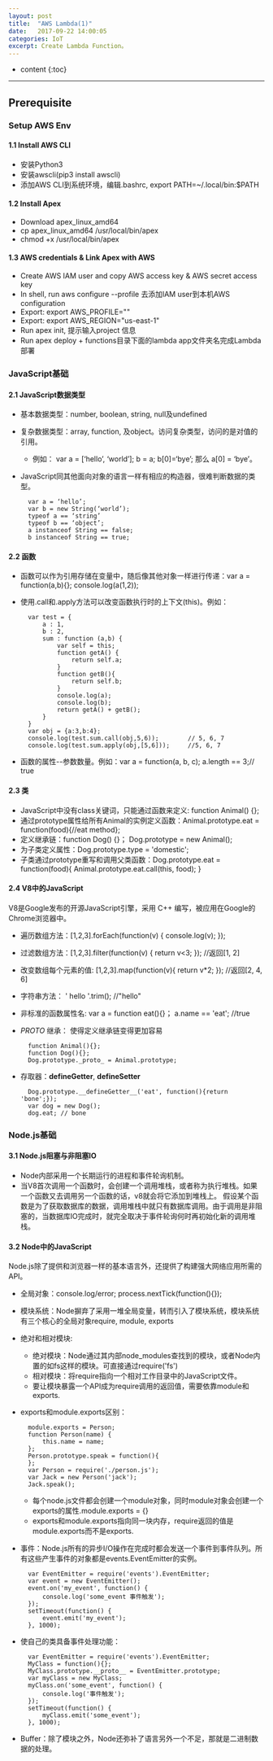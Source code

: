```yaml
---
layout: post
title:  "AWS Lambda(1)"
date:   2017-09-22 14:00:05
categories: IoT
excerpt: Create Lambda Function。
---
```


* content
{:toc}


---

## Prerequisite

### Setup AWS Env

#### 1.1	Install AWS CLI

- 安装Python3
- 安装awscli(pip3 install awscli)
- 添加AWS CLI到系统环境，编辑.bashrc, export PATH=~/.local/bin:$PATH	
	 
#### 1.2 Install Apex

- Download apex_linux_amd64
- cp apex_linux_amd64 /usr/local/bin/apex
- chmod +x /usr/local/bin/apex

#### 1.3 AWS credentials & Link Apex with AWS

- Create AWS IAM user and copy AWS access key & AWS secret access key
- In shell, run aws configure --profile <my-profile-name> 去添加IAM user到本机AWS configuration
- Export: export AWS_PROFILE="<my-profile-name>" 
- Export: export AWS_REGION="us-east-1"
- Run apex init, 提示输入project 信息
- Run apex deploy + functions目录下面的lambda app文件夹名完成Lambda部署


### JavaScript基础

#### 2.1	JavaScript数据类型

- 基本数据类型：number, boolean, string, null及undefined
- 复杂数据类型：array, function, 及object。访问复杂类型，访问的是对值的引用。
	- 例如： var a = [‘hello’, ‘world’]; b = a; b[0]=‘bye’; 那么 a[0] = ‘bye’。
- JavaScript同其他面向对象的语言一样有相应的构造器，很难判断数据的类型。

		var a = ‘hello’; 
		var b = new String(‘world’);
		typeof a == ‘string’ 
		typeof b == ‘object’;
		a instanceof String == false;
		b instanceof String == true;


#### 2.2	函数

- 函数可以作为引用存储在变量中，随后像其他对象一样进行传递：var a = function(a,b){}; console.log(a(1,2));
- 使用.call和.apply方法可以改变函数执行时的上下文(this)。例如：
		
		var test = {
			a : 1,
		    b : 2,
		    sum : function (a,b) {
		        var self = this;
		        function getA() {
		            return self.a;
		        }
		        function getB(){
		            return self.b;
		        }
		        console.log(a);
		        console.log(b);
		        return getA() + getB();
		    }
		}
		var obj = {a:3,b:4};
		console.log(test.sum.call(obj,5,6)); 		// 5, 6, 7
		console.log(test.sum.apply(obj,[5,6])); 	//5, 6, 7
- 函数的属性--参数数量。例如：var a = function(a, b, c); a.length == 3;// true

#### 2.3	类

- JavaScript中没有class关键词，只能通过函数来定义: function Animal() {};
- 通过prototype属性给所有Animal的实例定义函数：Animal.prototype.eat = function(food){//eat method};
- 定义继承链：function Dog() {}； Dog.prototype = new Animal(); 
- 为子类定义属性：Dog.prototype.type = 'domestic';
- 子类通过prototype重写和调用父类函数：Dog.prototype.eat = function(food){ Animal.prototype.eat.call(this, food); }

#### 2.4	V8中的JavaScript
V8是Google发布的开源JavaScript引擎，采用 C++ 编写，被应用在Google的Chrome浏览器中。

- 遍历数组方法：[1,2,3].forEach(function(v) { console.log(v); });
- 过滤数组方法：[1,2,3].filter(function(v) { return v<3; }); //返回[1, 2]
- 改变数组每个元素的值: [1,2,3].map(function(v){ return v*2; }); //返回[2, 4, 6]
- 字符串方法： '  hello  '.trim(); //"hello"
- 非标准的函数属性名: var a = function eat(){}； a.name == 'eat'; //true
- _PROTO_ 继承： 使得定义继承链变得更加容易

		function Animal(){};
		function Dog(){};
		Dog.prototype._proto_ = Animal.prototype;
- 存取器：__defineGetter__, __defineSetter__

		Dog.prototype.__defineGetter__('eat', function(){return 'bone';});
		var dog = new Dog();
		dog.eat; // bone

### Node.js基础

#### 3.1	Node.js阻塞与非阻塞IO

- Node内部采用一个长期运行的进程和事件轮询机制。
- 当V8首次调用一个函数时，会创建一个调用堆栈，或者称为执行堆栈。如果一个函数又去调用另一个函数的话，v8就会将它添加到堆栈上。
假设某个函数是为了获取数据库的数据，调用堆栈中就只有数据库调用。由于调用是非阻塞的，当数据库IO完成时，就完全取决于事件轮询何时再初始化新的调用堆栈。

#### 3.2	Node中的JavaScript

Node.js除了提供和浏览器一样的基本语言外，还提供了构建强大网络应用所需的API。

- 全局对象：console.log/error; process.nextTick(function(){});
- 模块系统：Node摒弃了采用一堆全局变量，转而引入了模块系统，模块系统有三个核心的全局对象require, module, exports
- 绝对和相对模块:
	- 绝对模块：Node通过其内部node_modules查找到的模块，或者Node内置的如fs这样的模块。可直接通过require('fs')
	- 相对模块：将require指向一个相对工作目录中的JavaScript文件。
	- 要让模块暴露一个API成为require调用的返回值，需要依靠module和exports.
- exports和module.exports区别：

		module.exports = Person;
		function Person(name) {
			this.name = name;
		};
		Person.prototype.speak = function(){
		};
		var Person = require('./person.js');
		var Jack = new Person('jack');
		Jack.speak(); 

	- 每个node.js文件都会创建一个module对象，同时module对象会创建一个exports的属性.module.exports = {}
	- exports和module.exports指向同一块内存，require返回的值是module.exports而不是exports.
	
- 事件：Node.js所有的异步I/O操作在完成时都会发送一个事件到事件队列。所有这些产生事件的对象都是events.EventEmitter的实例。
				
		var EventEmitter = require('events').EventEmitter; 
		var event = new EventEmitter(); 
		event.on('my_event', function() { 
		    console.log('some_event 事件触发'); 
		}); 
		setTimeout(function() { 
		    event.emit('my_event'); 
		}, 1000);
- 使自己的类具备事件处理功能：

		var EventEmitter = require('events').EventEmitter; 
		MyClass = function(){};
		MyClass.prototype.__proto__ = EventEmitter.prototype;
		var myClass = new MyClass;
		myClass.on('some_event', function() { 
		    console.log('事件触发'); 
		}); 
		setTimeout(function() { 
		    myClass.emit('some_event'); 
		}, 1000);

- Buffer：除了模块之外，Node还弥补了语言另外一个不足，那就是二进制数据的处理。